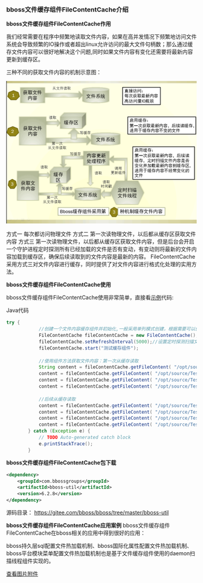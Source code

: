 ### bboss文件缓存组件FileContentCache介绍

**bboss文件缓存组件FileContentCache作用**

  我们经常需要在程序中频繁地读取文件内容，如果在高并发情况下频繁地访问文件系统会导致频繁的IO操作或者超出linux允许访问的最大文件句柄数；那么通过缓存文件内容可以很好地解决这个问题,同时如果文件内容有变化还需要将最新内容更新到缓存区。

三种不同的获取文件内容的机制示意图：  

![](images/bboss/1e9e9ef6-b8d0-3638-89b0-fd28b541c84a.gif)

方式一 每次都访问物理文件
方式二 第一次读物理文件，以后都从缓存区获取文件内容
方式三 第一次读物理文件，以后都从缓存区获取文件内容，但是后台会开启一个守护进程定时探测所有已经加载的文件是否有变动，有变动则将最新的文件内容加载到缓存区，确保后续读取到的文件内容是最新的内容。
FileContentCache采用方式三对文件内容进行缓存，同时提供了对文件内容进行格式化处理的实用方法。

**bboss文件缓存组件FileContentCache使用**

bboss文件缓存组件FileContentCache使用非常简单，直接看[示例](https://gitee.com/bboss/bboss/tree/master/bboss-util/test/org/frameworkset/util/FileContentCacheTest.java)代码:

Java代码

```java
try {  
            //创建一个文件内容缓存组件并初始化,一般采用单列模式创建，根据需要可以创建多个单列实例。  
            FileContentCache fileContentCache = new FileContentCache();  
            fileContentCache.setRefreshInterval(5000);//设置定时探测扫描文件时间间隔，单位：毫秒，每个组件只会以daemon模式启动一个线程。  
            fileContentCache.start("测试缓存组件");  
              
            //使用组件方法获取文件内容：第一次从缓存读取  
            String content = fileContentCache.getFileContent( "/opt/source/Test.java", "UTF-8",FileContentCache.PLAINEncode);//对内容不做任何处理  
            content = fileContentCache.getFileContent( "/opt/source/Test.java", "UTF-8",FileContentCache.HTMLEncodej);//对html转义存储的文件内容进行还原处理  
            content = fileContentCache.getFileContent( "/opt/source/Test.java", "UTF-8",FileContentCache.HTMLNoBREncode);//对内容进行html转义处理，忽略回车换行处理  
            content = fileContentCache.getFileContent( "/opt/source/Test.java", "UTF-8",FileContentCache.HTMLEncode);//对内容进行html转义处理  
              
            //后续从缓存读取  
            content = fileContentCache.getFileContent( "/opt/source/Test.java", "UTF-8",FileContentCache.PLAINEncode);//对内容不做任何处理  
            content = fileContentCache.getFileContent( "/opt/source/Test.java", "UTF-8",FileContentCache.HTMLEncodej);//对html转义存储的文件内容进行还原处理  
            content = fileContentCache.getFileContent( "/opt/source/Test.java", "UTF-8",FileContentCache.HTMLNoBREncode);//对内容进行html转义处理，忽略回车换行处理  
            content = fileContentCache.getFileContent( "/opt/source/Test.java", "UTF-8",FileContentCache.HTMLEncode);//对内容进行html转义处理  
        } catch (Exception e) {  
            // TODO Auto-generated catch block  
            e.printStackTrace();  
        }  
```

**bboss文件缓存组件FileContentCache包下载**

```xml
<dependency>
    <groupId>com.bbossgroups</groupId>
    <artifactId>bboss-util</artifactId>
    <version>6.2.8</version>
</dependency>
```

源码目录：
https://gitee.com/bboss/bboss/tree/master/bboss-util

**bboss文件缓存组件FileContentCache应用案例**
bboss文件缓存组件FileContentCache在bboss相关的应用中得到很好的应用：

bboss持久层sql配置文件热加载机制、bboss国际化属性配置文件热加载机制、bboss平台模块菜单配置文件热加载机制也是基于文件缓存组件使用的daemon扫描线程组件实现的。

[查看图片附件](https://www.iteye.com/blog/yin-bp-2279246#)

